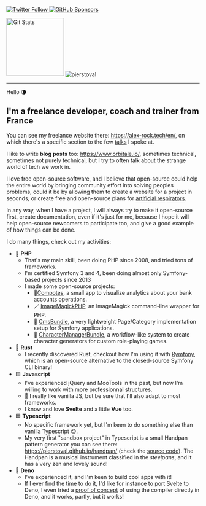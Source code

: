 <p>
  <a href="https://twitter.com/pierstoval">
    <img alt="Twitter Follow" src="https://img.shields.io/twitter/follow/pierstoval?style=for-the-badge">
  </a>

  <a href="https://github.com/sponsors/pierstoval">
    <img alt="GitHub Sponsors" src="https://img.shields.io/static/v1?label=Sponsor&message=%E2%9D%A4&logo=GitHub&style=for-the-badge">
  </a>
  
  <a href="https://github.com/pierstoval"><img alt="Git Stats" src="https://github-readme-stats.vercel.app/api?username=pierstoval&show_icons=true" height="150" /></a>
  <img align="center" src="https://github-readme-stats.vercel.app/api/top-langs/?username=pierstoval&show_icons=true" alt="pierstoval" />

</p>

<hr style="display:block;">

Hello 🌘

## I'm a freelance developer, coach and trainer from France

You can see my freelance website there: https://alex-rock.tech/en/, on which there's a specific section to the few [talks](https://alex-rock.tech/en/talks) I spoke at.

I like to write **blog posts** too: https://www.orbitale.io/, sometimes technical, sometimes not purely technical, but I try to often talk about the strange world of tech we work in.

I love free open-source software, and I believe that open-source could help the entire world by bringing community effort into solving peoples problems, could it be by allowing them to create a website for a project in seconds, or create free and open-source plans for [artificial respirators](https://makair.life/).

In any way, when I have a project, I will always try to make it open-source first, create documentation, even if it's just for me, because I hope it will help open-source newcomers to participate too, and give a good example of how things can be done.

I do many things, check out my activities:

* 🐘 **PHP**
  * That's my main skill, been doing PHP since 2008, and tried tons of frameworks.
  * I'm certified Symfony 3 and 4, been doing almost only Symfony-based projects since 2013
  * I made some open-source projects:
    * 🍎[Compotes](https://github.com/Orbitale/Compotes), a small app to visualize analytics about your bank accounts operations.
    * 🪄 [ImageMagickPHP](https://github.com/Orbitale/ImageMagickPHP), an ImageMagick command-line wrapper for PHP.
    * 📄 [CmsBundle](https://github.com/Orbitale/CmsBundle), a very lightweight Page/Category implementation setup for Symfony applications.
    * 🎲 [CharacterManagerBundle](https://github.com/Pierstoval/CharacterManagerBundle), a workflow-like system to create character generators for custom role-playing games.
* 🦀 **Rust**
  * I recently discovered Rust, checkout how I'm using it with [Rymfony](https://github.com/Orbitale/Rymfony), which is an open-source alternative to the closed-source Symfony CLI binary!
* 🟨 **Javascript**
  * I've experienced jQuery and MooTools in the past, but now I'm willing to work with more professionnal structures.
  * 🍦 I really like vanilla JS, but be sure that I'll also adapt to most frameworks.
  * I know and love **Svelte** and a little **Vue** too.
* 🟦 **Typescript**
  * No specific framework yet, but I'm keen to do something else than vanilla Typescript 😉.
  * My very first "sandbox project" in Typescript is a small Handpan pattern generator you can see there: https://pierstoval.github.io/handpan/ (check the [source code](https://pierstoval.github.io/handpan/index.html)). The Handpan is a musical instrument classified in the _steelpans_, and it has a very zen and lovely sound!
* 🦕 **Deno**
  * I've experienced it, and I'm keen to build cool apps with it!
  * If I ever find the time to do it, I'd like for instance to port Svelte to Deno, I even tried a [proof of concept](https://www.orbitale.io/2020/06/04/an-attempt-to-use-sveltejs-with-deno.html) of using the compiler directly in Deno, and it works, partly, but it works!
